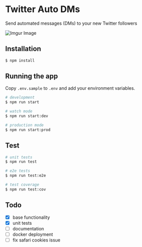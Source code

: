 # Twitter Auto DMs

Send automated messages (DMs) to your new Twitter followers

![Imgur Image](http://i.imgur.com/71UgxiP.jpg)

## Installation

```bash
$ npm install
```

## Running the app

Copy `.env.sample` to `.env` and add your environment variables.

```bash
# development
$ npm run start

# watch mode
$ npm run start:dev

# production mode
$ npm run start:prod
```

## Test

```bash
# unit tests
$ npm run test

# e2e tests
$ npm run test:e2e

# test coverage
$ npm run test:cov
```

## Todo

- [x] base functionality
- [x] unit tests
- [ ] documentation
- [ ] docker deployment
- [ ] fix safari cookies issue
